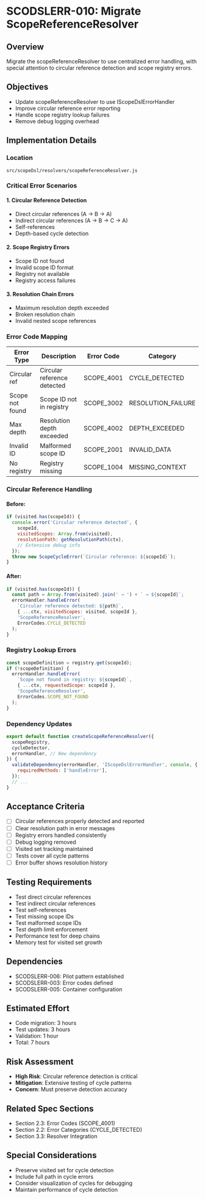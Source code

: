 # SCODSLERR-010: Migrate ScopeReferenceResolver

## Overview

Migrate the scopeReferenceResolver to use centralized error handling, with special attention to circular reference detection and scope registry errors.

## Objectives

- Update scopeReferenceResolver to use IScopeDslErrorHandler
- Improve circular reference error reporting
- Handle scope registry lookup failures
- Remove debug logging overhead

## Implementation Details

### Location

`src/scopeDsl/resolvers/scopeReferenceResolver.js`

### Critical Error Scenarios

#### 1. Circular Reference Detection

- Direct circular references (A → B → A)
- Indirect circular references (A → B → C → A)
- Self-references
- Depth-based cycle detection

#### 2. Scope Registry Errors

- Scope ID not found
- Invalid scope ID format
- Registry not available
- Registry access failures

#### 3. Resolution Chain Errors

- Maximum resolution depth exceeded
- Broken resolution chain
- Invalid nested scope references

### Error Code Mapping

| Error Type      | Description                 | Error Code | Category           |
| --------------- | --------------------------- | ---------- | ------------------ |
| Circular ref    | Circular reference detected | SCOPE_4001 | CYCLE_DETECTED     |
| Scope not found | Scope ID not in registry    | SCOPE_3002 | RESOLUTION_FAILURE |
| Max depth       | Resolution depth exceeded   | SCOPE_4002 | DEPTH_EXCEEDED     |
| Invalid ID      | Malformed scope ID          | SCOPE_2001 | INVALID_DATA       |
| No registry     | Registry missing            | SCOPE_1004 | MISSING_CONTEXT    |

### Circular Reference Handling

#### Before:

```javascript
if (visited.has(scopeId)) {
  console.error('Circular reference detected', {
    scopeId,
    visitedScopes: Array.from(visited),
    resolutionPath: getResolutionPath(ctx),
    // Extensive debug info
  });
  throw new ScopeCycleError(`Circular reference: ${scopeId}`);
}
```

#### After:

```javascript
if (visited.has(scopeId)) {
  const path = Array.from(visited).join(' → ') + ` → ${scopeId}`;
  errorHandler.handleError(
    `Circular reference detected: ${path}`,
    { ...ctx, visitedScopes: visited, scopeId },
    'ScopeReferenceResolver',
    ErrorCodes.CYCLE_DETECTED
  );
}
```

### Registry Lookup Errors

```javascript
const scopeDefinition = registry.get(scopeId);
if (!scopeDefinition) {
  errorHandler.handleError(
    `Scope not found in registry: ${scopeId}`,
    { ...ctx, requestedScope: scopeId },
    'ScopeReferenceResolver',
    ErrorCodes.SCOPE_NOT_FOUND
  );
}
```

### Dependency Updates

```javascript
export default function createScopeReferenceResolver({
  scopeRegistry,
  cycleDetector,
  errorHandler, // New dependency
}) {
  validateDependency(errorHandler, 'IScopeDslErrorHandler', console, {
    requiredMethods: ['handleError'],
  });
  // ...
}
```

## Acceptance Criteria

- [ ] Circular references properly detected and reported
- [ ] Clear resolution path in error messages
- [ ] Registry errors handled consistently
- [ ] Debug logging removed
- [ ] Visited set tracking maintained
- [ ] Tests cover all cycle patterns
- [ ] Error buffer shows resolution history

## Testing Requirements

- Test direct circular references
- Test indirect circular references
- Test self-references
- Test missing scope IDs
- Test malformed scope IDs
- Test depth limit enforcement
- Performance test for deep chains
- Memory test for visited set growth

## Dependencies

- SCODSLERR-006: Pilot pattern established
- SCODSLERR-003: Error codes defined
- SCODSLERR-005: Container configuration

## Estimated Effort

- Code migration: 3 hours
- Test updates: 3 hours
- Validation: 1 hour
- Total: 7 hours

## Risk Assessment

- **High Risk**: Circular reference detection is critical
- **Mitigation**: Extensive testing of cycle patterns
- **Concern**: Must preserve detection accuracy

## Related Spec Sections

- Section 2.3: Error Codes (SCOPE_4001)
- Section 2.2: Error Categories (CYCLE_DETECTED)
- Section 3.3: Resolver Integration

## Special Considerations

- Preserve visited set for cycle detection
- Include full path in cycle errors
- Consider visualization of cycles for debugging
- Maintain performance of cycle detection
